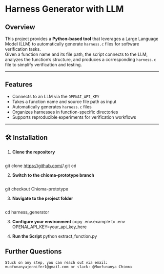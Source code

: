 # Harness Generator with LLM

## Overview
This project provides a **Python-based tool** that leverages a Large Language Model (LLM) to automatically generate `harness.c` files for software verification tasks.  
Given a function name and its file path, the script connects to the LLM, analyzes the function’s structure, and produces a corresponding `harness.c` file to simplify verification and testing.

---

## Features
- Connects to an LLM via the `OPENAI_API_KEY`
- Takes a function name and source file path as input
- Automatically generates `harness.c` files
- Organizes harnesses in function-specific directories
- Supports reproducible experiments for verification workflows

---

## 🛠️ Installation

1. **Clone the repository**
   ```bash
  git clone https://github.com/<your-username>/<your-repo>.git
cd <your-repo>

2. **Switch to the chioma-prototype branch**
    ```bash
  git checkout Chioma-prototype

3. **Navigate to the project folder**
    ```bash
  cd harness_generator

3. **Configure your environment**
    copy .env.example to .env
    OPENAI_API_KEY=your_api_key_here

4. **Run the Script**
    python extract_function.py

## Further Questions
    Stuck on any step, you can reach out via email: muofunanyajennifer1@gmail.com or slack: @Muofunanya Chioma
